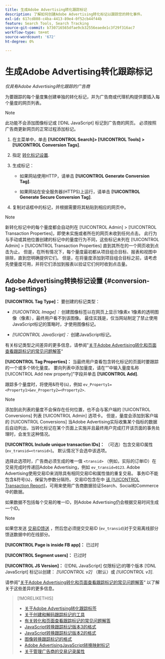 ```yaml
---
title: 生成Adobe Advertising转化跟踪标记
description: 了解如何创建Adobe Advertising转化标记以跟踪您的转化事件。
exl-id: 617cd808-c4ba-4413-89e4-0f52cb44f44b
feature: Search Tools, Search Tracking
source-git-commit: b730716565dfae9cb32556eaede1c3f29f316ac7
workflow-type: tm+mt
source-wordcount: '672'
ht-degree: 0%

---
```


# 生成Adobe Advertising转化跟踪标记

*仅具有Adobe Advertising转化跟踪的广告商*

为要跟踪的每个量度集创建单独的转化标记，并为广告商或代理机构提供要插入每个量度的网页列表。

>[!NOTE]
>
>此功能不会添加图像标记或 [!DNL JavaScript] 标记到广告商的网页。 必须按照广告商更新网页的正常过程添加标记。

1. 在主菜单中，单击 **[!UICONTROL Search]> [!UICONTROL Tools] >[!UICONTROL Conversion Tags]**.

1. 指定 [转化标记设置](#conversion-tag-settings).

1. 生成标记：

   * 如果网站使用HTTP，请单击 **[!UICONTROL Generate Conversion Tag]**.

   * 如果网站在安全服务器(HTTPS)上运行，请单击 **[!UICONTROL Generate Secure Conversion Tag]**.

1. 复制对话框中的标记，并根据需要将其粘贴到相应的网页中。

>[!NOTE]
>
>新转化标记中的每个量度都会自动列在 [!UICONTROL Admin] > [!UICONTROL Transaction Properties]，即使未实施或者所在的网页未收到任何点击。 此行为与手动或其他位置创建的标记中的量度行为不同，这些标记未列在 [!UICONTROL Admin] > [!UICONTROL Transaction Properties] 直到其所在的一个网页收到点击为止。 但是，在所有情况下，每个量度最初都从项目组合目标、报表和视图中排除，直到您明确提供它们。 但是，在将量度添加到项目组合目标之前，请考虑先使量度可用，并将它们添加到报表以验证它们何时收到点击量。

## Adobe Advertising转换标记设置 {#conversion-tag-settings}

**[!UICONTROL Tag Type]：** 要创建的标记类型：

* *[!UICONTROL Image]：* 创建图像标签以在网页上显示1像素x 1像素的透明图像（像素），最终用户看不到该图像。 最佳实践是，仅当网站制定了禁止使用JavaScript标记的策略时，才使用图像标记。

* *[!UICONTROL JavaScript]：* 创建JavaScript标记。

有关标记类型之间差异的更多信息，请参阅&quot;[关于Adobe Advertising转化和页面查看跟踪标记的常见问题解答](/help/search-social-commerce/tracking/faqs-conversion-page-view-tracking-tags.md)“

**[!UICONTROL Tag Properties]：** 当最终用户查看包含转化标记的页面时要跟踪的一个或多个转化量度。 要向列表中添加量度，请在“”中输入量度名称[!UICONTROL Add new property]”字段并单击 **[!UICONTROL Add]**.

跟踪多个量度时，将使用&amp;符号(`&`)，例如 `ev_Property1=<Property1>&ev_Property2=<Property2>`.

>[!NOTE]
>
>添加到此列表的量度不会保存在任何位置，也不会与客户端的 [!UICONTROL Conversions] 列表 [!UICONTROL Admin] 选项卡。 但是，量度会添加到客户端的 [!UICONTROL Conversions] 当Adobe Advertising实际收集某个指标的数据后自动列出，当转化标记在某个页面上实施并且最终用户完成打开该页面的事务处理时，会发生这种情况。

**[!UICONTROL Include unique transaction IDs]：** （可选）包含交易ID属性(`ev_transid=<transid>`)。 默认情况下会选中该选项。

选择此选项时，广告商必须生成的唯一值 `<transid>` （例如，实际的订单ID）在交易完成时传递回Adobe Advertising，例如 `ev_transid=0123`. Adobe Advertising使用交易ID来消除具有相同交易ID和属性值的重复交易。 事务ID不能包含&amp;符号(`&`)，保留为参数分隔符。 交易ID包含在中 [该 [!UICONTROL Transaction Report]](/help/search-social-commerce/reports/management/basic-advanced/transaction-report.md)，可用来使用广告商数据验证Search、Social和Commerce中的数据。

如果数据不包括每个交易的唯一ID，则Adobe Advertising仍会根据交易时间生成一个ID。

>[!NOTE]
>
>如果您发送 [交易ID馈送](/help/search-social-commerce/tracking/feed-transaction-id.md) ，然后您必须提交交易ID (`ev_transid`)对于交易离线部分馈送数据中的在线部分。

**[!UICONTROL Page is inside FB app]：** 已过时

**[!UICONTROL Segment users]：** 已过时

**[!UICONTROL JS Version]：** ([!DNL JavaScript] 仅限标记)的哪个版本 [!DNL JavaScript] 标记以创建： *[!UICONTROL v2]* （默认）或 *[!UICONTROL v3]*.

请参阅&quot;[关于Adobe Advertising转化和页面查看跟踪标记的常见问题解答](/help/search-social-commerce/tracking/faqs-conversion-page-view-tracking-tags.md)“ 以了解关于这些差异的更多信息。

>[!MORELIKETHIS]
>
>* [关于Adobe Advertising转化跟踪标签](/help/search-social-commerce/tracking/conversion-tracking-advertising.md)
>* [关于创建和解码跟踪标记的工具](tracking-tools-about.md)
>* [有关转化和页面查看跟踪标记的常见问题解答](/help/search-social-commerce/tracking/faqs-conversion-page-view-tracking-tags.md)
>* [JavaScript转换跟踪标记版本3的格式](/help/search-social-commerce/tracking/format-conversion-tag-jsv3.md)
>* [JavaScript转换跟踪标记版本2的格式](/help/search-social-commerce/tracking/format-conversion-tag-jsv2.md)
>* [图像转换跟踪标记的格式](/help/search-social-commerce/tracking/format-conversion-tag-image.md)
>* [Adobe AdvertisingJavaScript转换映射标记](/help/search-social-commerce/tracking/itp-conversion-mapping-tag.md)
>* [关于管理广告商的交易记录属性](/help/search-social-commerce/admin/transaction-properties/transaction-property-about.md)
